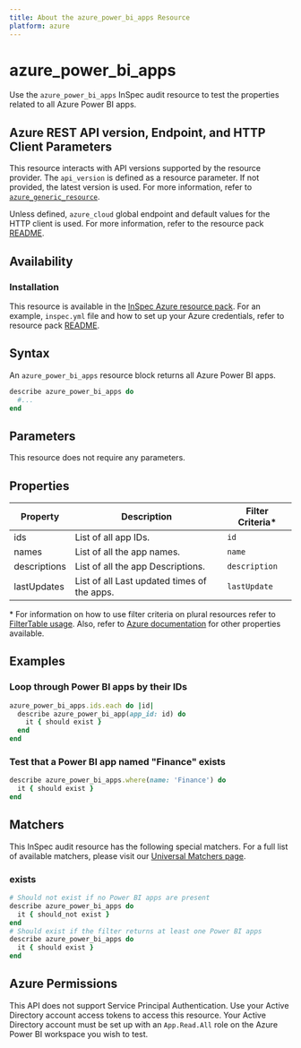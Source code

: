 ```yaml
---
title: About the azure_power_bi_apps Resource
platform: azure
---
```


# azure_power_bi_apps

Use the `azure_power_bi_apps` InSpec audit resource to test the properties related to all Azure Power BI apps.

## Azure REST API version, Endpoint, and HTTP Client Parameters

This resource interacts with API versions supported by the resource provider. The `api_version` is defined as a resource parameter.
If not provided, the latest version is used. For more information, refer to [`azure_generic_resource`](azure_generic_resource.md).

Unless defined, `azure_cloud` global endpoint and default values for the HTTP client is used. For more information, refer to the resource pack [README](../../README.md).

## Availability

### Installation

This resource is available in the [InSpec Azure resource pack](https://github.com/inspec/inspec-azure). For an example, `inspec.yml` file and how to set up your Azure credentials, refer to resource pack [README](../../README.md#Service-Principal).

## Syntax

An `azure_power_bi_apps` resource block returns all Azure Power BI apps.

```ruby
describe azure_power_bi_apps do
  #...
end
```

## Parameters

This resource does not require any parameters.

## Properties

|Property                        | Description                                                            | Filter Criteria<superscript>*</superscript> |
|--------------------------------|------------------------------------------------------------------------|------------------|
| ids                            | List of all app IDs.                                                   | `id`             |
| names                          | List of all the app names.                                             | `name`           |
| descriptions                   | List of all the app Descriptions.                                      | `description`    |
| lastUpdates                    | List of all Last updated times of the apps.                            | `lastUpdate`     |


<superscript>*</superscript> For information on how to use filter criteria on plural resources refer to [FilterTable usage](https://github.com/inspec/inspec/blob/master/dev-docs/filtertable-usage.md).
Also, refer to [Azure documentation](https://docs.microsoft.com/en-us/rest/api/power-bi/apps/get-apps) for other properties available.

## Examples

### Loop through Power BI apps by their IDs

```ruby
azure_power_bi_apps.ids.each do |id|
  describe azure_power_bi_app(app_id: id) do
    it { should exist }
  end
end
```

### Test that a Power BI app named "Finance" exists

```ruby
describe azure_power_bi_apps.where(name: 'Finance') do
  it { should exist }
end
```

## Matchers

This InSpec audit resource has the following special matchers. For a full list of available matchers, please visit our [Universal Matchers page](https://www.inspec.io/docs/reference/matchers/).

### exists

```ruby
# Should not exist if no Power BI apps are present
describe azure_power_bi_apps do
  it { should_not exist }
end
# Should exist if the filter returns at least one Power BI apps
describe azure_power_bi_apps do
  it { should exist }
end
```

## Azure Permissions

This API does not support Service Principal Authentication. Use your Active Directory account access tokens to access this resource.
Your Active Directory account must be set up with an `App.Read.All` role on the Azure Power BI workspace you wish to test.
